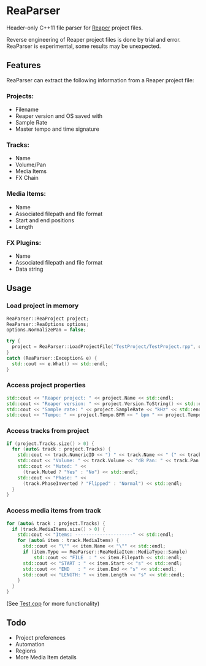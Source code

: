 # ReaParser
Header-only C++11 file parser for [Reaper](https://www.reaper.fm/) project files. 

Reverse engineering of Reaper project files is done by trial and error. ReaParser is experimental, some results may be unexpected. 

## Features
ReaParser can extract the following information from a Reaper project file:

### Projects:
+ Filename
+ Reaper version and OS saved with
+ Sample Rate
+ Master tempo and time signature

### Tracks:
+ Name
+ Volume/Pan
+ Media Items
+ FX Chain

### Media Items:
+ Name
+ Associated filepath and file format
+ Start and end positions
+ Length

### FX Plugins:
+ Name
+ Associated filepath and file format
+ Data string

## Usage

### Load project in memory
```c++
ReaParser::ReaProject project;
ReaParser::ReaOptions options;
options.NormalizePan = false;

try {
  project = ReaParser::LoadProjectFile("TestProject/TestProject.rpp", options);
}
catch (ReaParser::Exception& e) {
  std::cout << e.What() << std::endl;
}
```
### Access project properties
```c++
std::cout << "Reaper project: " << project.Name << std::endl;
std::cout << "Reaper version: " << project.Version.ToString() << std::endl;
std::cout << "Sample rate: " << project.SampleRate << "kHz" << std::endl;
std::cout << "Tempo: " << project.Tempo.BPM << " bpm " << project.Tempo.Beats << "/" << project.Tempo.Bars << std::endl << std::endl;
```
### Access tracks from project
```c++
if (project.Tracks.size() > 0) {
  for (auto& track : project.Tracks) {
    std::cout << track.NumericID << ") " << track.Name << " (" << track.GUID << ")\n";
    std::cout << "Volume: " << track.Volume << "dB Pan: " << track.Pan << "%\n";
    std::cout << "Muted: " <<
      (track.Muted ? "Yes" : "No") << std::endl;
    std::cout << "Phase: " <<
      (track.PhaseInverted ? "Flipped" : "Normal") << std::endl;
  }
}
```
### Access media items from track
```c++
for (auto& track : project.Tracks) {
  if (track.MediaItems.size() > 0) {
    std::cout << "Items: ---------------------" << std::endl;
    for (auto& item : track.MediaItems) {
      std::cout << "\"" << item.Name << "\"" << std::endl;
      if (item.Type == ReaParser::ReaMediaItem::MediaType::Sample)
          std::cout << "FILE  : " << item.Filepath << std::endl;
      std::cout << "START : " << item.Start << "s" << std::endl;
      std::cout << "END   : " << item.End << "s" << std::endl;
      std::cout << "LENGTH: " << item.Length << "s" << std::endl;
    }
  }
}
```

(See [Test.cpp](https://github.com/s95rob/ReaParser/blob/master/testing/Test.cpp) for more functionality)

## Todo
+ Project preferences
+ Automation
+ Regions
+ More Media Item details